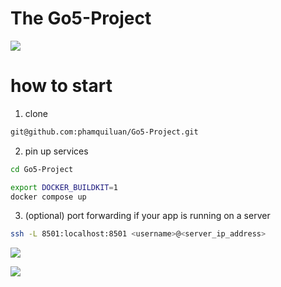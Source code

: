 # The Go5-Project

![](https://user-images.githubusercontent.com/24642166/115177933-6ca5b780-a0fa-11eb-810d-3a5daba2ef6e.gif)


# how to start

1. clone 
```bash
git@github.com:phamquiluan/Go5-Project.git
```
2. pin up services
```bash
cd Go5-Project

export DOCKER_BUILDKIT=1
docker compose up
```

3. (optional) port forwarding if your app is running on a server

```bash
ssh -L 8501:localhost:8501 <username>@<server_ip_address>
```

![](https://user-images.githubusercontent.com/24642166/187080608-fbd3ae88-48fe-4a6d-bbe5-1a704098fcae.png)

![](https://user-images.githubusercontent.com/24642166/187080611-1c8b44b3-3332-48df-a7d2-8274d0e427da.png)
